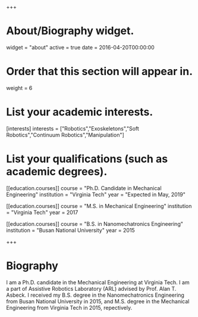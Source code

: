 +++
# About/Biography widget.
widget = "about"
active = true
date = 2016-04-20T00:00:00

# Order that this section will appear in.
weight = 6

# List your academic interests.
[interests]
  interests = ["Robotics","Exoskeletons","Soft Robotics","Continuum Robotics","Manipulation"]

# List your qualifications (such as academic degrees).
[[education.courses]]
  course = "Ph.D. Candidate in Mechanical Engineering"
  institution = "Virginia Tech"
  year = "Expected in May, 2019"

[[education.courses]]
  course = "M.S. in Mechanical Engineering"
  institution = "Virginia Tech"
  year = 2017

[[education.courses]]
  course = "B.S. in Nanomechatronics Engineering"
  institution = "Busan National University"
  year = 2015
 
+++

# Biography

I am a Ph.D. candidate in the Mechanical Engineering at Virginia Tech. I am a part of Assistive Robotics Laboratory (ARL) advised by Prof. Alan T. Asbeck. I received my B.S. degree in the Nanomechatronics Engineering from Busan National University in 2015, and M.S. degree in the Mechanical Engineering from Virginia Tech in 2015, repectively.
